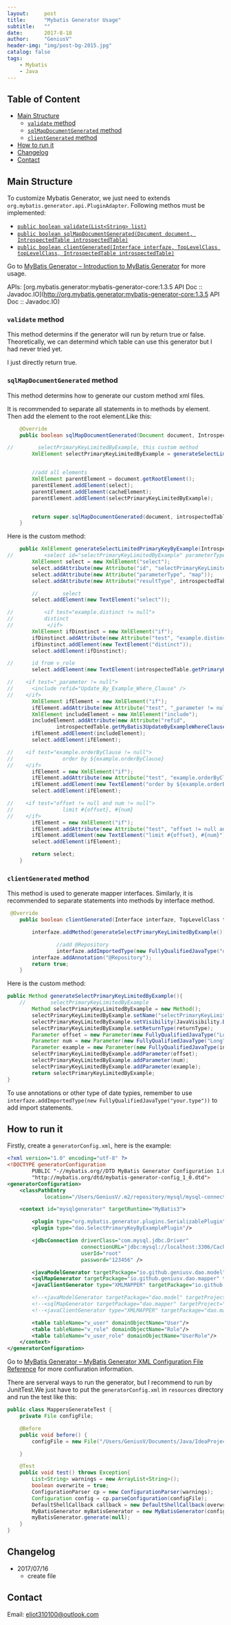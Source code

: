```yaml
---
layout:     post
title:      "Mybatis Generator Usage"
subtitle:   ""
date:       2017-8-18
author:     "GeniusV"
header-img: "img/post-bg-2015.jpg"
catalog: false
tags:
    - Mybatis
    - Java
---
```


<h2>Table of Content</h2>
<!-- MarkdownTOC -->

- [Main Structure](#main-structure)
    - [`validate` method](#validate-method)
    - [`sqlMapDocumentGenerated` method](#sqlmapdocumentgenerated-method)
    - [`clientGenerated` method](#clientgenerated-method)
- [How to run it](#how-to-run-it)
- [Changelog](#changelog)
- [Contact](#contact)

<!-- /MarkdownTOC -->

## Main Structure

To customize Mybatis Generator, we just need to extends `org.mybatis.generator.api.PluginAdapter`. Following methos must be implemented:

- [`public boolean validate(List<String> list)` ](#validate-method) 
- [`public boolean sqlMapDocumentGenerated(Document document, IntrospectedTable introspectedTable)` ](#sqlmapdocumentgenerated-method)
- [`public boolean clientGenerated(Interface interfaze, TopLevelClass topLevelClass, IntrospectedTable introspectedTable)`](#clientgenerated-method)

Go to [MyBatis Generator – Introduction to MyBatis Generator](http://www.mybatis.org/generator/) for more usage.

APIs: [org.mybatis.generator:mybatis-generator-core:1.3.5 API Doc :: Javadoc.IO](http://org.mybatis.generator:mybatis-generator-core:1.3.5 API Doc :: Javadoc.IO) 

### `validate` method

This method determins if the generator will run by return true or false.   Theoretically, we can determind which table can use this generator but I had never tried yet.

I just directly return true.

### `sqlMapDocumentGenerated` method 

This method determins how to generate our custom method xml files.

It is recommended to separate all statements in to methods by element. Then add the element to the root element.Like this:  

``` java
    @Override
    public boolean sqlMapDocumentGenerated(Document document, IntrospectedTable introspectedTable) {

//        selectPrimaryKeyLimitedByExample, this custom method
        XmlElement selectPrimaryKeyLimitedByExample = generateSelectLimitedPrimaryKeyByExample(introspectedTable);


        //add all elements
        XmlElement parentElement = document.getRootElement();
        parentElement.addElement(select);
        parentElement.addElement(cacheElement);
        parentElement.addElement(selectPrimaryKeyLimitedByExample);


        return super.sqlMapDocumentGenerated(document, introspectedTable);
    }
```

Here is the custom method:

``` java
    public XmlElement generateSelectLimitedPrimaryKeyByExample(IntrospectedTable introspectedTable) {
//          <select id="selectPrimaryKeyLimitedByExample" parameterType="map" resultType="java.lang.Long">
        XmlElement select = new XmlElement("select");
        select.addAttribute(new Attribute("id", "selectPrimaryKeyLimitedByExample"));
        select.addAttribute(new Attribute("parameterType", "map"));
        select.addAttribute(new Attribute("resultType", introspectedTable.getPrimaryKeyColumns().get(0).getFullyQualifiedJavaType().toString()));

        //        select
        select.addElement(new TextElement("select"));

//          <if test="example.distinct != null">
//          distinct
//           </if>
        XmlElement ifDinstinct = new XmlElement("if");
        ifDinstinct.addAttribute(new Attribute("test", "example.distinct != null"));
        ifDinstinct.addElement(new TextElement("distinct"));
        select.addElement(ifDinstinct);

//      id from v_role
        select.addElement(new TextElement(introspectedTable.getPrimaryKeyColumns().get(0).getActualColumnName() + " from " + introspectedTable.getAliasedFullyQualifiedTableNameAtRuntime()));

//    <if test="_parameter != null">
//      <include refid="Update_By_Example_Where_Clause" />
//    </if>
        XmlElement ifElement = new XmlElement("if");
        ifElement.addAttribute(new Attribute("test", "_parameter != null"));
        XmlElement includeElement = new XmlElement("include");
        includeElement.addAttribute(new Attribute("refid",
                introspectedTable.getMyBatis3UpdateByExampleWhereClauseId()));
        ifElement.addElement(includeElement);
        select.addElement(ifElement);

//    <if test="example.orderByClause != null">
//                order by ${example.orderByClause}
//    </if>
        ifElement = new XmlElement("if");
        ifElement.addAttribute(new Attribute("test", "example.orderByClause != null"));  //$NON-NLS-2$
        ifElement.addElement(new TextElement("order by ${example.orderByClause}"));
        select.addElement(ifElement);

//    <if test="offset != null and num != null">
//                limit #{offset}, #{num}
//    </if>
        ifElement = new XmlElement("if");
        ifElement.addAttribute(new Attribute("test", "offset != null and num != null"));  //$NON-NLS-2$
        ifElement.addElement(new TextElement("limit #{offset}, #{num}"));
        select.addElement(ifElement);

        return select;
    }
```

### `clientGenerated` method

This method is used to generate mapper interfaces. 
Similarly, it is recommended to separate statements into methods by interface method.

``` java
 @Override
    public boolean clientGenerated(Interface interfaze, TopLevelClass topLevelClass, IntrospectedTable introspectedTable) {

        interfaze.addMethod(generateSelectPrimaryKeyLimitedByExample());

                //add @Repository
                interfaze.addImportedType(new FullyQualifiedJavaType("org.springframework.stereotype.Repository"));
        interfaze.addAnnotation("@Repository");
        return true;
    }
```

Here is the custom method:

```java
public Method generateSelectPrimaryKeyLimitedByExample(){
    //        selectPrimaryKeyLimitedByExample
        Method selectPrimaryKeyLimitedByExample = new Method();
        selectPrimaryKeyLimitedByExample.setName("selectPrimaryKeyLimitedByExample");
        selectPrimaryKeyLimitedByExample.setVisibility(JavaVisibility.DEFAULT);
        selectPrimaryKeyLimitedByExample.setReturnType(returnType);
        Parameter offset = new Parameter(new FullyQualifiedJavaType("Long"), "offset", "@Param(\"offset\")");
        Parameter num = new Parameter(new FullyQualifiedJavaType("Long"), "num", "@Param(\"num\")");
        Parameter example = new Parameter(new FullyQualifiedJavaType(introspectedTable.getExampleType()), "example", "@Param(\"example\")");
        selectPrimaryKeyLimitedByExample.addParameter(offset);
        selectPrimaryKeyLimitedByExample.addParameter(num);
        selectPrimaryKeyLimitedByExample.addParameter(example);
        return selectPrimaryKeyLimitedByExample;
}
```

To use annotations or other type of date typies, remember to use `interfaze.addImportedType(new FullyQualifiedJavaType("your.type"))` to add import statements.

## How to run it 

Firstly, create a `generatorConfig.xml`, here is the example:

``` xml
<?xml version="1.0" encoding="utf-8" ?>
<!DOCTYPE generatorConfiguration
        PUBLIC "-//mybatis.org//DTD MyBatis Generator Configuration 1.0//EN"
        "http://mybatis.org/dtd/mybatis-generator-config_1_0.dtd">
<generatorConfiguration>
    <classPathEntry
            location="/Users/GeniusV/.m2/repository/mysql/mysql-connector-java/5.1.39/mysql-connector-java-5.1.39.jar"/>

    <context id="mysqlgenerator" targetRuntime="MyBatis3">

        <plugin type="org.mybatis.generator.plugins.SerializablePlugin"/>
        <plugin type="dao.SelectPrimaryKeyByExamplePlugin"/>

        <jdbcConnection driverClass="com.mysql.jdbc.Driver"
                        connectionURL="jdbc:mysql://localhost:3306/Cache_Demo"
                        userId="root"
                        password="123456" />

        <javaModelGenerator targetPackage="io.github.geniusv.dao.model" targetProject="src/main/java" />
        <sqlMapGenerator targetPackage="io.github.geniusv.dao.mapper" targetProject="src/main/resources" />
        <javaClientGenerator type="XMLMAPPER" targetPackage="io.github.geniusv.dao.mapper" targetProject="src/main/java" />

        <!--<javaModelGenerator targetPackage="dao.model" targetProject="src/main/java" />-->
        <!--<sqlMapGenerator targetPackage="dao.mapper" targetProject="src/main/resources" />-->
        <!--<javaClientGenerator type="XMLMAPPER" targetPackage="dao.mapper" targetProject="src/main/java" />-->

        <table tableName="v_user" domainObjectName="User"/>
        <table tableName="v_role" domainObjectName="Role"/>
        <table tableName="v_user_role" domainObjectName="UserRole"/>
    </context>
</generatorConfiguration>
```

Go to [MyBatis Generator – MyBatis Generator XML Configuration File Reference](http://www.mybatis.org/generator/configreference/xmlconfig.html) for more confiuration information.

There are serveral ways to run the generator, but I recommend to run by JunitTest.We just have to put the `generatorConfig.xml` in `resources` directory and run the test like this:

```java
public class MappersGenerateTest {
    private File configFile;

    @Before
    public void before() {
        configFile = new File("/Users/GeniusV/Documents/Java/IdeaProjects/Cache-Demo/src/main/resources/generatorConfig.xml");

    }

    @Test
    public void test() throws Exception{
        List<String> warnings = new ArrayList<String>();
        boolean overwrite = true;
        ConfigurationParser cp = new ConfigurationParser(warnings);
        Configuration config = cp.parseConfiguration(configFile);
        DefaultShellCallback callback = new DefaultShellCallback(overwrite);
        MyBatisGenerator myBatisGenerator = new MyBatisGenerator(config, callback, warnings);
        myBatisGenerator.generate(null);
    }
}
```

## Changelog

- 2017/07/16
    + create file

## Contact

Email: eliot310100@outlook.com


